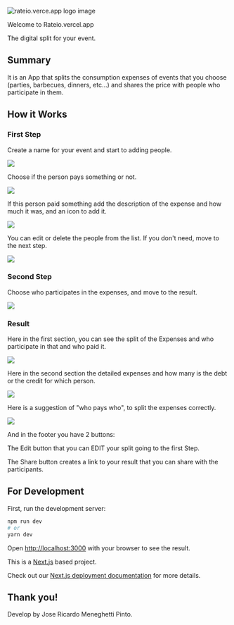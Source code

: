 ![rateio.verce.app logo image](https://rateio.vercel.app/Rateio.png)

Welcome to Rateio.vercel.app

The digital split for your event.

## Summary

It is an App that splits the consumption expenses of events that you choose (parties, barbecues, dinners, etc...) and shares the price with people who participate in them.

## How it Works

### First Step

Create a name for your event and start to adding people.

![](https://snipboard.io/2SkGOm.jpg)

Choose if the person pays something or not.

![](https://snipboard.io/mb5WvG.jpg)

If this person paid something add the description of the expense and how much it was, and an icon to add it.

![](https://snipboard.io/EavptY.jpg)

You can edit or delete the people from the list. If you don't need, move to the next step.

![](https://snipboard.io/ZMn5oW.jpg)
### Second Step 

Choose who participates in the expenses, and move to the result.

![](https://snipboard.io/fm9gk6.jpg)

### Result

Here in the first section, you can see the split of the Expenses and who participate in that and who paid it.

![](https://snipboard.io/7tNgCR.jpg)

Here in the second section the detailed expenses and how many is the debt or the credit for which person.

![](https://snipboard.io/hYVq5H.jpg)

Here is a suggestion of "who pays who", to split the expenses correctly.

![](https://snipboard.io/0mQAD3.jpg)

And in the footer you have 2 buttons: 

The Edit button that you can EDIT your split going to the first Step.

The Share button creates a link to your result that you can share with the participants.


## For Development

First, run the development server:

```bash
npm run dev
# or
yarn dev
```

Open [http://localhost:3000](http://localhost:3000) with your browser to see the result.


This is a [Next.js](https://nextjs.org/) based project.

Check out our [Next.js deployment documentation](https://nextjs.org/docs/deployment) for more details.

## Thank you! 

Develop by Jose Ricardo Meneghetti Pinto.
